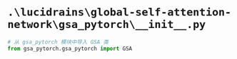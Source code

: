# `.\lucidrains\global-self-attention-network\gsa_pytorch\__init__.py`

```py
# 从 gsa_pytorch 模块中导入 GSA 类
from gsa_pytorch.gsa_pytorch import GSA
```